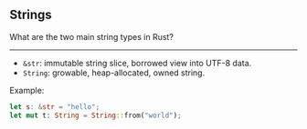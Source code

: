 ## Strings

What are the two main string types in Rust?

---

* `&str`: immutable string slice, borrowed view into UTF-8 data.
* `String`: growable, heap-allocated, owned string.

Example:

```rust
let s: &str = "hello";
let mut t: String = String::from("world");
```

